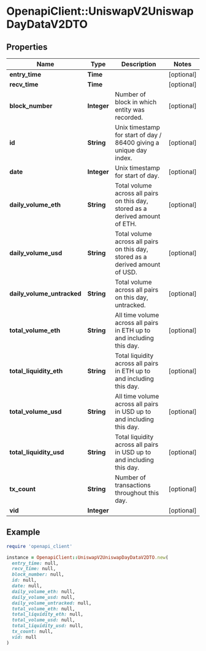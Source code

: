 # OpenapiClient::UniswapV2UniswapDayDataV2DTO

## Properties

| Name | Type | Description | Notes |
| ---- | ---- | ----------- | ----- |
| **entry_time** | **Time** |  | [optional] |
| **recv_time** | **Time** |  | [optional] |
| **block_number** | **Integer** | Number of block in which entity was recorded. | [optional] |
| **id** | **String** | Unix timestamp for start of day / 86400 giving a unique day index. | [optional] |
| **date** | **Integer** | Unix timestamp for start of day. | [optional] |
| **daily_volume_eth** | **String** | Total volume across all pairs on this day, stored as a derived amount of ETH. | [optional] |
| **daily_volume_usd** | **String** | Total volume across all pairs on this day, stored as a derived amount of USD. | [optional] |
| **daily_volume_untracked** | **String** | Total volume across all pairs on this day, untracked. | [optional] |
| **total_volume_eth** | **String** | All time volume across all pairs in ETH up to and including this day. | [optional] |
| **total_liquidity_eth** | **String** | Total liquidity across all pairs in ETH up to and including this day. | [optional] |
| **total_volume_usd** | **String** | All time volume across all pairs in USD up to and including this day. | [optional] |
| **total_liquidity_usd** | **String** | Total liquidity across all pairs in USD up to and including this day. | [optional] |
| **tx_count** | **String** | Number of transactions throughout this day. | [optional] |
| **vid** | **Integer** |  | [optional] |

## Example

```ruby
require 'openapi_client'

instance = OpenapiClient::UniswapV2UniswapDayDataV2DTO.new(
  entry_time: null,
  recv_time: null,
  block_number: null,
  id: null,
  date: null,
  daily_volume_eth: null,
  daily_volume_usd: null,
  daily_volume_untracked: null,
  total_volume_eth: null,
  total_liquidity_eth: null,
  total_volume_usd: null,
  total_liquidity_usd: null,
  tx_count: null,
  vid: null
)
```

